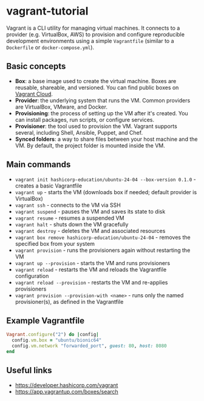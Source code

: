 # vagrant-tutorial
Vagrant is a CLI utility for managing virtual machines.
It connects to a provider (e.g. VirtualBox, AWS) to provision and configure reproducible development environments using a simple `Vagrantfile` (similar to a `Dockerfile` or `docker-compose.yml`).

## Basic concepts

- **Box**: a base image used to create the virtual machine. Boxes are reusable, shareable, and versioned. You can find public boxes on [Vagrant Cloud](https://app.vagrantup.com/boxes/search).
- **Provider**: the underlying system that runs the VM. Common providers are VirtualBox, VMware, and Docker.
- **Provisioning**: the process of setting up the VM after it's created. You can install packages, run scripts, or configure services.
- **Provisioner**: the tool used to provision the VM. Vagrant supports several, including Shell, Ansible, Puppet, and Chef.
- **Synced folders**: a way to share files between your host machine and the VM. By default, the project folder is mounted inside the VM.

## Main commands

- `vagrant init hashicorp-education/ubuntu-24-04 --box-version 0.1.0` - creates a basic Vagrantfile
- `vagrant up` - starts the VM (downloads box if needed; default provider is VirtualBox)
- `vagrant ssh` - connects to the VM via SSH
- `vagrant suspend` - pauses the VM and saves its state to disk
- `vagrant resume` - resumes a suspended VM
- `vagrant halt` - shuts down the VM gracefully
- `vagrant destroy` - deletes the VM and associated resources
- `vagrant box remove hashicorp-education/ubuntu-24-04` - removes the specified box from your system
- `vagrant provision` - runs the provisioners again without restarting the VM
- `vagrant up --provision` - starts the VM and runs provisioners
- `vagrant reload` - restarts the VM and reloads the Vagrantfile configuration
- `vagrant reload --provision` - restarts the VM and re-applies provisioners
- `vagrant provision --provision-with <name>` - runs only the named provisioner(s), as defined in the Vagrantfile

## Example Vagrantfile
```ruby
Vagrant.configure("2") do |config|
  config.vm.box = "ubuntu/bionic64"
  config.vm.network "forwarded_port", guest: 80, host: 8080
end
```

## Useful links
- https://developer.hashicorp.com/vagrant
- https://app.vagrantup.com/boxes/search
